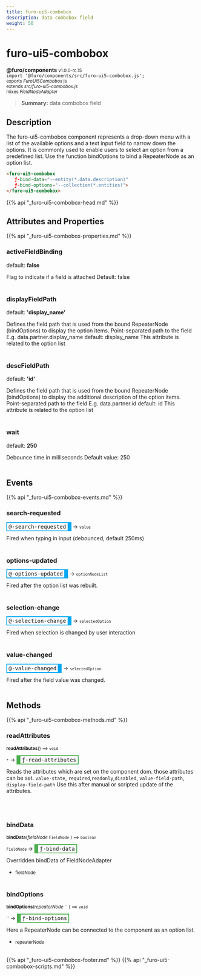 ```yaml
---
title: furo-ui5-combobox
description: data combobox field
weight: 50
---
```


# furo-ui5-combobox
**@furo/components** <small>v1.0.0-rc.15</small>
<br>`import '@furo/components/src/furo-ui5-combobox.js';`<small>
<br>exports *FuroUi5Combobox* js
<br>extends *src/furo-ui5-combobox.js*
<br> mixes *FieldNodeAdapter*</small>

> **Summary:** data combobox field

## Description

The furo-ui5-combobox component represents a drop-down menu with a list of the available options and a text input field
to narrow down the options. It is commonly used to enable users to select an option from a predefined list.
Use the function bindOptions to bind a RepeaterNode as an option list.

```html
<furo-ui5-combobox
   ƒ-bind-data="--entity(*.data.description)"
   ƒ-bind-options="--collection(*.entities)">
</furo-ui5-combobox>
```

{{% api "_furo-ui5-combobox-head.md" %}}

## Attributes and Properties
{{% api "_furo-ui5-combobox-properties.md" %}}



















### **activeFieldBinding**
default: **false**</small>

Flag to indicate if a field is attached
Default: false
<br><br>

### **displayFieldPath**
default: **&#39;display_name&#39;**</small>

Defines the field path that is used from the bound RepeaterNode (bindOptions) to display the option items.
Point-separated path to the field
E.g. data.partner.display_name
default: display_name
This attribute is related to the option list
<br><br>

### **descFieldPath**
default: **&#39;id&#39;**</small>

Defines the field path that is used from the bound RepeaterNode (bindOptions) to display the additional
description of the option items.
Point-separated path to the field
E.g. data.partner.id
default: id
This attribute is related to the option list
<br><br>


### **wait**
default: **250**</small>

Debounce time in milliseconds
Default value: 250
<br><br>







## Events
{{% api "_furo-ui5-combobox-events.md" %}}

### **search-requested**
<span  style="border-width:2px 10px 2px 2px; border-style: solid;border-color:  rgb(2, 168, 244);font-family:monospace; padding:2px 4px;">@-search-requested</span>
→ <small>`value`</small>

Fired when typing in input (debounced, default 250ms)
<br><br>
### **options-updated**
<span  style="border-width:2px 10px 2px 2px; border-style: solid;border-color:  rgb(2, 168, 244);font-family:monospace; padding:2px 4px;">@-options-updated</span>
→ <small>`optionNodeList`</small>

Fired after the option list was rebuilt.
<br><br>
### **selection-change**
<span  style="border-width:2px 10px 2px 2px; border-style: solid;border-color:  rgb(2, 168, 244);font-family:monospace; padding:2px 4px;">@-selection-change</span>
→ <small>`selectedOption`</small>

Fired when selection is changed by user interaction
<br><br>
### **value-changed**
<span  style="border-width:2px 10px 2px 2px; border-style: solid;border-color:  rgb(2, 168, 244);font-family:monospace; padding:2px 4px;">@-value-changed</span>
→ <small>`selectedOption`</small>

Fired after the field value was changed.
<br><br>

## Methods
{{% api "_furo-ui5-combobox-methods.md" %}}


### **readAttributes**
<small>**readAttributes**() ⟹ `void`</small>

<small>`*`</small> →
<span  style="border-width:2px 2px 2px 10px; border-style: solid;border-color:  rgb(76, 175, 80);font-family:monospace; padding:2px 4px;">ƒ-read-attributes</span>

Reads the attributes which are set on the component dom.
those attributes can be set. `value-state`, `required`,`readonly`,`disabled`, `value-field-path`, `display-field-path`
Use this after manual or scripted update of the attributes.

<br><br>

### **bindData**
<small>**bindData**(*fieldNode* `FieldNode` ) ⟹ `boolean`</small>

<small>`FieldNode` </small> →
<span  style="border-width:2px 2px 2px 10px; border-style: solid;border-color:  rgb(76, 175, 80);font-family:monospace; padding:2px 4px;">ƒ-bind-data</span>

Overridden bindData of FieldNodeAdapter

- <small>fieldNode </small>
<br><br>

### **bindOptions**
<small>**bindOptions**(*repeaterNode* `` ) ⟹ `void`</small>

<small>`` </small> →
<span  style="border-width:2px 2px 2px 10px; border-style: solid;border-color:  rgb(76, 175, 80);font-family:monospace; padding:2px 4px;">ƒ-bind-options</span>

Here a RepeaterNode can be connected to the component as an option list.

- <small>repeaterNode </small>
<br><br>





























{{% api "_furo-ui5-combobox-footer.md" %}}
{{% api "_furo-ui5-combobox-scripts.md" %}}
